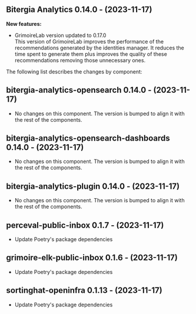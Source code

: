 ## Bitergia Analytics 0.14.0 - (2023-11-17)

**New features:**

 * GrimoireLab version updated to 0.17.0\
   This version of GrimoireLab improves the performance of the
   recommendations generated by the identities manager. It reduces the
   time spent to generate them plus improves the quality of these
   recommendations removing those unnecessary ones.

The following list describes the changes by component:

  ## bitergia-analytics-opensearch 0.14.0 - (2023-11-17)
  
  * No changes on this component. The version is bumped to align it
    with the rest of the components.
  ## bitergia-analytics-opensearch-dashboards 0.14.0 - (2023-11-17)
  
  * No changes on this component. The version is bumped to align it
    with the rest of the components.
  ## bitergia-analytics-plugin 0.14.0 - (2023-11-17)
  
  * No changes on this component. The version is bumped to align it
    with the rest of the components.
  ## perceval-public-inbox 0.1.7 - (2023-11-17)
  
  * Update Poetry's package dependencies
  ## grimoire-elk-public-inbox 0.1.6 - (2023-11-17)
  
  * Update Poetry's package dependencies
  ## sortinghat-openinfra 0.1.13 - (2023-11-17)
  
  * Update Poetry's package dependencies
